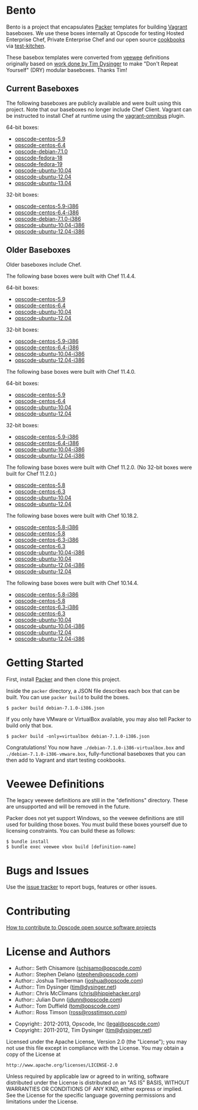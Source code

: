 # Bento

Bento is a project that encapsulates [Packer](http://packer.io) templates for building
[Vagrant](http://vagrantup.com) baseboxes. We use these boxes internally at Opscode for
testing Hosted Enterprise Chef, Private Enterprise Chef and our open source [cookbooks](http://community.opscode.com/users/Opscode) via [test-kitchen](http://github.com/opscode/test-kitchen).

These basebox templates were converted from [veewee](https://github.com/jedi4ever/veewee)
definitions originally based on
[work done by Tim Dysinger](https://github.com/dysinger/basebox) to
make "Don't Repeat Yourself" (DRY) modular baseboxes. Thanks Tim!

## Current Baseboxes

The following baseboxes are publicly available and were built using
this project. Note that our baseboxes no longer include Chef Client.
Vagrant can be instructed to install Chef at runtime using the
[vagrant-omnibus](https://github.com/schisamo/vagrant-omnibus) plugin.

64-bit boxes:

* [opscode-centos-5.9](https://opscode-vm-bento.s3.amazonaws.com/vagrant/opscode_centos-5.9_provisionerless.box)
* [opscode-centos-6.4](https://opscode-vm-bento.s3.amazonaws.com/vagrant/opscode_centos-6.4_provisionerless.box)
* [opscode-debian-7.1.0](https://opscode-vm-bento.s3.amazonaws.com/vagrant/opscode_debian-7.1.0_provisionerless.box)
* [opscode-fedora-18](https://opscode-vm-bento.s3.amazonaws.com/vagrant/opscode-fedora-18_provisionerless.box)
* [opscode-fedora-19](https://opscode-vm-bento.s3.amazonaws.com/vagrant/opscode-fedora-19_provisionerless.box)
* [opscode-ubuntu-10.04](https://opscode-vm-bento.s3.amazonaws.com/vagrant/opscode_ubuntu-10.04_provisionerless.box)
* [opscode-ubuntu-12.04](https://opscode-vm-bento.s3.amazonaws.com/vagrant/opscode_ubuntu-12.04_provisionerless.box)
* [opscode-ubuntu-13.04](https://opscode-vm-bento.s3.amazonaws.com/vagrant/opscode_ubuntu-13.04_provisionerless.box)

32-bit boxes:

* [opscode-centos-5.9-i386](https://opscode-vm-bento.s3.amazonaws.com/vagrant/opscode_centos-5.9-i386_provisionerless.box)
* [opscode-centos-6.4-i386](https://opscode-vm-bento.s3.amazonaws.com/vagrant/opscode_centos-6.4-i386_provisionerless.box)
* [opscode-debian-7.1.0-i386](https://opscode-vm-bento.s3.amazonaws.com/vagrant/opscode_debian-7.1.0-i386_provisionerless.box)
* [opscode-ubuntu-10.04-i386](https://opscode-vm-bento.s3.amazonaws.com/vagrant/opscode_ubuntu-10.04-i386_provisionerless.box)
* [opscode-ubuntu-12.04-i386](https://opscode-vm-bento.s3.amazonaws.com/vagrant/opscode_ubuntu-12.04-i386_provisionerless.box)

## Older Baseboxes

Older baseboxes include Chef.

The following base boxes were built with Chef 11.4.4.

64-bit boxes:

* [opscode-centos-5.9](https://opscode-vm-bento.s3.amazonaws.com/vagrant/opscode_centos-5.9_chef-11.4.4.box)
* [opscode-centos-6.4](https://opscode-vm-bento.s3.amazonaws.com/vagrant/opscode_centos-6.4_chef-11.4.4.box)
* [opscode-ubuntu-10.04](https://opscode-vm-bento.s3.amazonaws.com/vagrant/opscode_ubuntu-10.04_chef-11.4.4.box)
* [opscode-ubuntu-12.04](https://opscode-vm-bento.s3.amazonaws.com/vagrant/opscode_ubuntu-12.04_chef-11.4.4.box)

32-bit boxes:

* [opscode-centos-5.9-i386](https://opscode-vm-bento.s3.amazonaws.com/vagrant/opscode_centos-5.9-i386_chef-11.4.4.box)
* [opscode-centos-6.4-i386](https://opscode-vm-bento.s3.amazonaws.com/vagrant/opscode_centos-6.4-i386_chef-11.4.4.box)
* [opscode-ubuntu-10.04-i386](https://opscode-vm-bento.s3.amazonaws.com/vagrant/opscode_ubuntu-10.04-i386_chef-11.4.4.box)
* [opscode-ubuntu-12.04-i386](https://opscode-vm-bento.s3.amazonaws.com/vagrant/opscode_ubuntu-12.04-i386_chef-11.4.4.box)

The following base boxes were built with Chef 11.4.0.

64-bit boxes:

* [opscode-centos-5.9](https://opscode-vm-bento.s3.amazonaws.com/vagrant/opscode_centos-5.9_chef-11.4.0.box)
* [opscode-centos-6.4](https://opscode-vm-bento.s3.amazonaws.com/vagrant/opscode_centos-6.4_chef-11.4.0.box)
* [opscode-ubuntu-10.04](https://opscode-vm-bento.s3.amazonaws.com/vagrant/opscode_ubuntu-10.04_chef-11.4.0.box)
* [opscode-ubuntu-12.04](https://opscode-vm-bento.s3.amazonaws.com/vagrant/opscode_ubuntu-12.04_chef-11.4.0.box)

32-bit boxes:

* [opscode-centos-5.9-i386](https://opscode-vm-bento.s3.amazonaws.com/vagrant/opscode_centos-5.9-i386_chef-11.4.0.box)
* [opscode-centos-6.4-i386](https://opscode-vm-bento.s3.amazonaws.com/vagrant/opscode_centos-6.4-i386_chef-11.4.0.box)
* [opscode-ubuntu-10.04-i386](https://opscode-vm-bento.s3.amazonaws.com/vagrant/opscode_ubuntu-10.04-i386_chef-11.4.0.box)
* [opscode-ubuntu-12.04-i386](https://opscode-vm-bento.s3.amazonaws.com/vagrant/opscode_ubuntu-12.04-i386_chef-11.4.0.box)

The following base boxes were built with Chef 11.2.0. (No 32-bit boxes were built for Chef 11.2.0.)

* [opscode-centos-5.8](https://opscode-vm-bento.s3.amazonaws.com/vagrant/opscode_centos-5.8_chef-11.2.0.box)
* [opscode-centos-6.3](https://opscode-vm-bento.s3.amazonaws.com/vagrant/opscode_centos-6.3_chef-11.2.0.box)
* [opscode-ubuntu-10.04](https://opscode-vm-bento.s3.amazonaws.com/vagrant/opscode_ubuntu-10.04_chef-11.2.0.box)
* [opscode-ubuntu-12.04](https://opscode-vm-bento.s3.amazonaws.com/vagrant/opscode_ubuntu-12.04_chef-11.2.0.box)

The following base boxes were built with Chef 10.18.2.

* [opscode-centos-5.8-i386](https://opscode-vm-bento.s3.amazonaws.com/vagrant/opscode_centos-5.8-i386_chef-10.18.2.box)
* [opscode-centos-5.8](https://opscode-vm-bento.s3.amazonaws.com/vagrant/opscode_centos-5.8_chef-10.18.2.box)
* [opscode-centos-6.3-i386](https://opscode-vm-bento.s3.amazonaws.com/vagrant/opscode_centos-6.3-i386_chef-10.18.2.box)
* [opscode-centos-6.3](https://opscode-vm-bento.s3.amazonaws.com/vagrant/opscode_centos-6.3_chef-10.18.2.box)
* [opscode-ubuntu-10.04-i386](https://opscode-vm-bento.s3.amazonaws.com/vagrant/opscode_ubuntu-10.04-i386_chef-10.18.2.box)
* [opscode-ubuntu-10.04](https://opscode-vm-bento.s3.amazonaws.com/vagrant/opscode_ubuntu-10.04_chef-10.18.2.box)
* [opscode-ubuntu-12.04-i386](https://opscode-vm-bento.s3.amazonaws.com/vagrant/opscode_ubuntu-12.04-i386_chef-10.18.2.box)
* [opscode-ubuntu-12.04](https://opscode-vm-bento.s3.amazonaws.com/vagrant/opscode_ubuntu-12.04_chef-10.18.2.box)

The following base boxes were built with Chef 10.14.4.

* [opscode-centos-5.8-i386](https://opscode-vm-bento.s3.amazonaws.com/vagrant/boxes/opscode-centos-5.8-i386.box)
* [opscode-centos-5.8](https://opscode-vm-bento.s3.amazonaws.com/vagrant/boxes/opscode-centos-5.8.box)
* [opscode-centos-6.3-i386](https://opscode-vm-bento.s3.amazonaws.com/vagrant/boxes/opscode-centos-6.3-i386.box)
* [opscode-centos-6.3](https://opscode-vm-bento.s3.amazonaws.com/vagrant/boxes/opscode-centos-6.3.box)
* [opscode-ubuntu-10.04](https://opscode-vm-bento.s3.amazonaws.com/vagrant/boxes/opscode-ubuntu-10.04.box)
* [opscode-ubuntu-10.04-i386](https://opscode-vm-bento.s3.amazonaws.com/vagrant/boxes/opscode-ubuntu-10.04-i386.box)
* [opscode-ubuntu-12.04](https://opscode-vm-bento.s3.amazonaws.com/vagrant/boxes/opscode-ubuntu-12.04.box)
* [opscode-ubuntu-12.04-i386](https://opscode-vm-bento.s3.amazonaws.com/vagrant/boxes/opscode-ubuntu-12.04-i386.box)

# Getting Started

First, install [Packer](http://packer.io) and then clone this project.

Inside the ``packer`` directory, a JSON file describes each box that can be built. You can use ``packer build`` to build the
boxes.

    $ packer build debian-7.1.0-i386.json

If you only have VMware or VirtualBox available, you may also tell Packer to build only that box.

    $ packer build -only=virtualbox debian-7.1.0-i386.json

Congratulations! You now have `./debian-7.1.0-i386-virtualbox.box` and `./debian-7.1.0-i386-vmware.box`, fully-functional
baseboxes that you can then add to Vagrant and start testing cookbooks.

# Veewee Definitions

The legacy veewee definitions are still in the "definitions" directory. These are unsupported and will be removed in the future.

Packer does not yet support Windows, so the veewee definitions are still used for building those boxes. You must build these boxes yourself due to licensing constraints. You can build these as follows:

    $ bundle install
    $ bundle exec veewee vbox build [definition-name]

Bugs and Issues
===============

Use the
[issue tracker](http://tickets.opscode.com/browse/BENTO) to
report bugs, features or other issues.

Contributing
============

[How to contribute to Opscode open source software projects](http://wiki.opscode.com/display/chef/How+to+Contribute)

License and Authors
===================

- Author:: Seth Chisamore (<schisamo@opscode.com>)
- Author:: Stephen Delano (<stephen@opscode.com>)
- Author:: Joshua Timberman (<joshua@opscode.com>)
- Author:: Tim Dysinger (<tim@dysinger.net>)
- Author:: Chris McClimans (<chris@hippiehacker.org>)
- Author:: Julian Dunn (<jdunn@opscode.com>)
- Author:: Tom Duffield (<tom@opscode.com>)
- Author:: Ross Timson (<ross@rosstimson.com>)

* Copyright:: 2012-2013, Opscode, Inc (<legal@opscode.com>)
* Copyright:: 2011-2012, Tim Dysinger (<tim@dysinger.net>)

Licensed under the Apache License, Version 2.0 (the "License");
you may not use this file except in compliance with the License.
You may obtain a copy of the License at

    http://www.apache.org/licenses/LICENSE-2.0

Unless required by applicable law or agreed to in writing, software
distributed under the License is distributed on an "AS IS" BASIS,
WITHOUT WARRANTIES OR CONDITIONS OF ANY KIND, either express or implied.
See the License for the specific language governing permissions and
limitations under the License.
